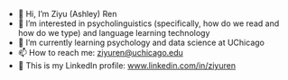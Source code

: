 - 👋 Hi, I’m Ziyu (Ashley) Ren
- 👀 I’m interested in psycholinguistics (specifically, how do we read and how do we type) and language learning technology
- 🌱 I’m currently learning psychology and data science at UChicago
- 📫 How to reach me: ziyuren@uchicago.edu
- 📲 This is my LinkedIn profile: www.linkedin.com/in/ziyuren

<!---
AshleyZR/AshleyZR is a ✨ special ✨ repository because its `README.md` (this file) appears on your GitHub profile.
You can click the Preview link to take a look at your changes.
--->

